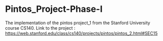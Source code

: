 # Pintos_Project-Phase-I

The implementation of the pintos project_1 from the Stanford University course CS140.
Link to the project : https://web.stanford.edu/class/cs140/projects/pintos/pintos_2.html#SEC15
